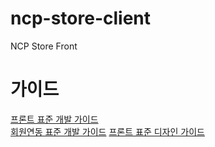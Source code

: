 # ncp-store-client

NCP Store Front

# 가이드

[프론트 표준 개발 가이드](https://nhnent.dooray.com/share/posts/021NAuyRTEiar1vtz4tUew) <br>
[회원연동 표준 개발 가이드](https://nhnent.dooray.com/share/posts/6J14VoMERUCoj1JpmKYj0A)
[프론트 표준 디자인 가이드](https://nhnent.dooray.com/share/posts/6QyGF3V_R_ybjNqthk-jSQ)
